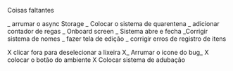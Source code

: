Coisas faltantes

_ arrumar o async Storage
_ Colocar o sistema de quarentena
_ adicionar contador de regas
_ Onboard screen
_ Sistema abre e fecha
_Corrigir sistema de nomes
_ fazer tela de edição
_ corrigir erros de registro de itens

X clicar fora para deselecionar a lixeira
X_ Arrumar o icone do bug_
X colocar o botão do ambiente
X Colocar sistema de adubação